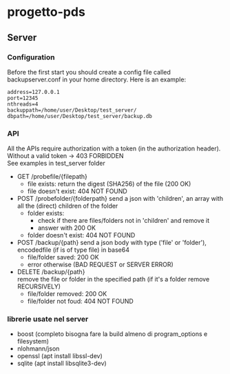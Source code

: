 # progetto-pds

## Server
### Configuration
Before the first start you should create a config file called backupserver.conf in your home directory.
Here is an example:

```
address=127.0.0.1
port=12345
nthreads=4
backuppath=/home/user/Desktop/test_server/
dbpath=/home/user/Desktop/test_server/backup.db
```

### API
All the APIs require authorization with a token (in the authorization header).
Without a valid token -> 403 FORBIDDEN  
See examples in test_server folder
- GET /probefile/{filepath}
  - file exists: return the digest (SHA256) of the file (200 OK)
  - file doesn't exist: 404 NOT FOUND
- POST /probefolder/{folderpath}
  send a json with 'children', an array with all the (direct) children of the folder
  - folder exists: 
    - check if there are files/folders not in 'children' and remove it
    - answer with 200 OK
  - folder doesn't exist: 404 NOT FOUND
- POST /backup/{path} 
  send a json body with type ('file' or 'folder'), encodedfile (if is of type file) in base64
  - file/folder saved: 200 OK
  - error otherwise (BAD REQUEST or SERVER ERROR)
- DELETE /backup/{path}  
  remove the file or folder in the specified path (if it's a folder remove RECURSIVELY)
  - file/folder removed: 200 OK
  - file/folder not foud: 404 NOT FOUND
  
### librerie usate nel server
- boost (completo bisogna fare la build almeno di program_options e filesystem)
- nlohmann/json
- openssl (apt install libssl-dev)
- sqlite (apt install libsqlite3-dev)
